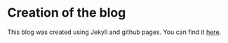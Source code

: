 # Creation of the blog

This blog was created using Jekyll and github pages. You can find it [here](https://hadrienj.github.io/).